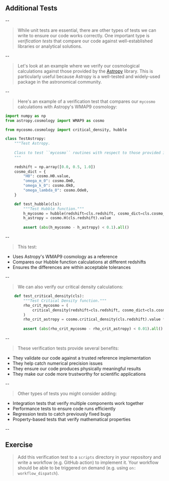 ## Additional Tests

--

> While unit tests are essential, there are other types of tests we can write to ensure our code works correctly. One important type is *verification tests* that compare our code against well-established libraries or analytical solutions.

--

> Let's look at an example where we verify our cosmological calculations against those provided by the [Astropy](https://www.astropy.org/) library. This is particularly useful because Astropy is a well-tested and widely-used package in the astronomical community.

--

> Here's an example of a verification test that compares our `mycosmo` calculations with Astropy's WMAP9 cosmology:

```python
import numpy as np
from astropy.cosmology import WMAP9 as cosmo

from mycosmo.cosmology import critical_density, hubble

class TestAstropy:
    """Test Astropy.
    
    Class to test ``mycosmo`` routines with respect to those provided in Astropy.
    """
    
    redshift = np.array([0.0, 0.5, 1.0])
    cosmo_dict = {
        "H0": cosmo.H0.value,
        "omega_m_0": cosmo.Om0,
        "omega_k_0": cosmo.Ok0,
        "omega_lambda_0": cosmo.Ode0,
    }

    def test_hubble(cls):
        """Test Hubble function."""
        h_mycosmo = hubble(redshift=cls.redshift, cosmo_dict=cls.cosmo_dict)
        h_astropy = cosmo.H(cls.redshift).value
        
        assert (abs(h_mycosmo - h_astropy) < 0.1).all()
```

--

> This test:

- Uses Astropy's WMAP9 cosmology as a reference
- Compares our Hubble function calculations at different redshifts
- Ensures the differences are within acceptable tolerances

--

> We can also verify our critical density calculations:

```python
    def test_critical_density(cls):
        """Test Critical Density function."""
        rho_crit_mycosmo = (
            critical_density(redshift=cls.redshift, cosmo_dict=cls.cosmo_dict) * 1e26
        )
        rho_crit_astropy = cosmo.critical_density(cls.redshift).value * 1e29
        
        assert (abs(rho_crit_mycosmo - rho_crit_astropy) < 0.01).all()
```

--

> These verification tests provide several benefits:

- They validate our code against a trusted reference implementation
- They help catch numerical precision issues
- They ensure our code produces physically meaningful results
- They make our code more trustworthy for scientific applications

--

> Other types of tests you might consider adding:

- Integration tests that verify multiple components work together
- Performance tests to ensure code runs efficiently
- Regression tests to catch previously fixed bugs
- Property-based tests that verify mathematical properties

--

## Exercise

> Add this verification test to a `scripts` directory in your repository and write a workflow (e.g. GitHub action) to implement it. Your workflow should be able to be triggered on demand (e.g. using `on: workflow_dispatch`).